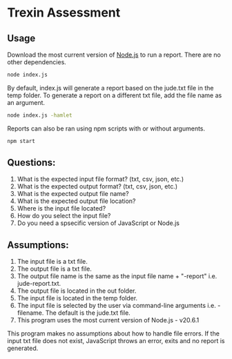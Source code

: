 # Trexin Assessment

## Usage

Download the most current version of [Node.js](https://nodejs.org/en) to run a report. There are no other dependencies.

```bash
node index.js
```

By default, index.js will generate a report based on the jude.txt file in the temp folder. To generate a report on a different txt file, add the file name as an argument.

```bash
node index.js -hamlet
```

Reports can also be ran using npm scripts with or without arguments.

```bash
npm start
```

## Questions:

1. What is the expected input file format? (txt, csv, json, etc.)
2. What is the expected output format? (txt, csv, json, etc.)
3. What is the expected output file name?
4. What is the expected output file location?
5. Where is the input file located?
6. How do you select the input file?
7. Do you need a spsecific version of JavaScript or Node.js

## Assumptions:

1. The input file is a txt file.
2. The output file is a txt file.
3. The output file name is the same as the input file name + "-report" i.e. jude-report.txt.
4. The output file is located in the out folder.
5. The input file is located in the temp folder.
6. The input file is selected by the user via command-line arguments i.e. -filename. The default is the jude.txt file.
7. This program uses the most current version of Node.js - v20.6.1

This program makes no assumptions about how to handle file errors. If the input txt file does not exist, JavaScript throws an error, exits and no report is generated.
